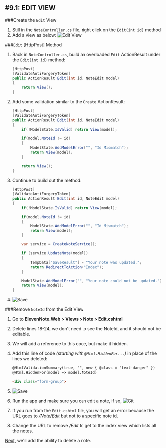 #9.1: EDIT VIEW
---
###Create the `Edit` View
1. Still in the `NoteController.cs` file, right click on the `Edit(int id)` method
2. Add a view as below:
![Edit View](/assets/9.1-A.png)

###`Edit` [HttpPost] Method
1. Back in `NoteController.cs`, build an overloaded `Edit` ActionResult under the `Edit(int id)` method:

    ```cs
    [HttpPost]
    [ValidateAntiForgeryToken]
    public ActionResult Edit(int id, NoteEdit model)
    {
        return View();
    }
    ```
2. Add some validation similar to the `Create` ActionResult:

    ```cs
    [HttpPost]
    [ValidateAntiForgeryToken]
    public ActionResult Edit(int id, NoteEdit model)
    {
        if(!ModelState.IsValid) return View(model);

        if(model.NoteId != id)
        {
            ModelState.AddModelError("", "Id Mismatch");
            return View(model);
        }

        return View();
    }
    ``` 
3. Continue to build out the method:

    ```cs
    [HttpPost]
    [ValidateAntiForgeryToken]
    public ActionResult Edit(int id, NoteEdit model)
    {
        if(!ModelState.IsValid) return View(model);

        if(model.NoteId != id)
        {
            ModelState.AddModelError("", "Id Mismatch");
            return View(model);
        }

        var service = CreateNoteService();

        if (service.UpdateNote(model))
        {
            TempData["SaveResult"] = "Your note was updated.";
            return RedirectToAction("Index");
        }

        ModelState.AddModelError("", "Your note could not be updated.");
        return View(model);
    }
    ```
4. ![Save](/assets/font-awesome-save.png)

###Remove `NoteId` from the Edit View
1. Go to **ElevenNote.Web > Views > Note > Edit.cshtml**
2. Delete lines 18-24, we don't need to see the NoteId, and it should not be editable.
3. We will add a reference to this code, but make it hidden.
4. Add this line of code *(starting with `@Html.HiddenFor...`)* in place of the lines we deleted:

    ```html
    @HtmlValidationSummary(true, "", new { @class = "text-danger" })
    @Html.HiddenFor(model => model.NoteId)

    <div class="form-group">

    ```
5. ![Save](/assets/font-awesome-save.png)
6. Run the app and make sure you can edit a note, if so, ![Git](/assets/devicons_github_badge.png)
7. If you run from the `Edit.cshtml` file, you will get an error because the URL goes to */Note/Edit* but not to a specific note id.
8. Change the URL to remove */Edit* to get to the index view which lists all the notes.

[Next,](/10-NoteDelete/10.0-NoteDelete.md) we'll add the ability to delete a note.
  